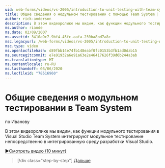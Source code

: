 ```yaml
---
uid: web-forms/videos/vs-2005/introduction-to-unit-testing-with-team-system
title: Общие сведения о модульном тестировании с помощью Team System | Документация Майкрософт
author: rick-anderson
description: В этом видеоролике мы видим, как функции модульного тестирования в Visual Studio Team System интегрируют модульное тестирование непосредственно в интегрированную среду разработки Visual Studio.
ms.author: riande
ms.date: 02/09/2007
ms.assetid: 3410a9c7-9bf4-45fc-aafa-230ba8bd7a8c
msc.legacyurl: /web-forms/videos/vs-2005/introduction-to-unit-testing-with-team-system
msc.type: video
ms.openlocfilehash: d89fbb14e74fb148eabf0fc0153b3fb1ad0dab15
ms.sourcegitcommit: e7e91932a6e91a63e2e46417626f39d6b244a3ab
ms.translationtype: MT
ms.contentlocale: ru-RU
ms.lasthandoff: 03/06/2020
ms.locfileid: "78516960"
---
```

# <a name="introduction-to-unit-testing-with-team-system"></a>Общие сведения о модульном тестировании в Team System

по Иванову

В этом видеоролике мы видим, как функции модульного тестирования в Visual Studio Team System интегрируют модульное тестирование непосредственно в интегрированную среду разработки Visual Studio.

[&#9654;Смотреть видео (10 минут)](https://channel9.msdn.com/Blogs/ASP-NET-Site-Videos/introduction-to-unit-testing-with-team-system)

> [!div class="step-by-step"]
> [Дальше](introduction-to-testing-web-applications-with-team-system.md)

